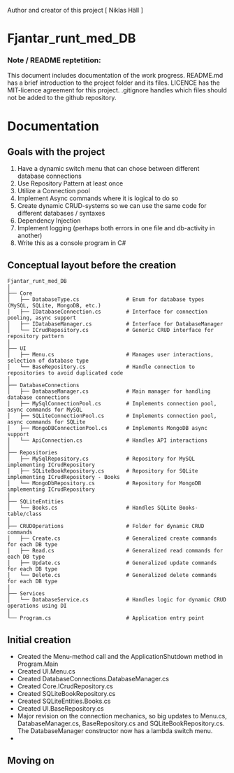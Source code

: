Author and creator of this project [ Niklas Häll ]

# Fjantar_runt_med_DB

### Note / README reptetition:

This document includes documentation of the work progress.
README.md has a brief introduction to the project folder and its files.
LICENCE has the MIT-licence agreement for this project.
.gitignore handles which files should not be added to the github repository.

# Documentation

## Goals with the project

1. Have a dynamic switch menu that can chose between different database connections
2. Use Repository Pattern at least once
3. Utilize a Connection pool
4. Implement Async commands where it is logical to do so
5. Create dynamic CRUD-systems so we can use the same code for different databases / syntaxes
6. Dependency Injection
7. Implement logging (perhaps both errors in one file and db-activity in another)  
8. Write this as a console program in C#

## Conceptual layout before the creation

```
Fjantar_runt_med_DB
│
├── Core
│   ├── DatabaseType.cs               # Enum for database types (MySQL, SQLite, MongoDB, etc.)
│   ├── IDatabaseConnection.cs        # Interface for connection pooling, async support
│   ├── IDatabaseManager.cs           # Interface for DatabaseManager
│   └── ICrudRepository.cs            # Generic CRUD interface for repository pattern
│
├── UI
│   ├── Menu.cs                       # Manages user interactions, selection of database type
│   └── BaseRepository.cs             # Handle connection to repositories to avoid duplicated code
│
├── DatabaseConnections
│   ├── DatabaseManager.cs            # Main manager for handling database connections
│   ├── MySqlConnectionPool.cs        # Implements connection pool, async commands for MySQL
│   ├── SQLiteConnectionPool.cs       # Implements connection pool, async commands for SQLite
│   ├── MongoDBConnectionPool.cs      # Implements MongoDB async support
│   └── ApiConnection.cs              # Handles API interactions
│
├── Repositories
│   ├── MySqlRepository.cs            # Repository for MySQL implementing ICrudRepository
│   ├── SQLiteBookRepository.cs       # Repository for SQLite implementing ICrudRepository - Books
│   └── MongoDbRepository.cs          # Repository for MongoDB implementing ICrudRepository
│
├── SQLiteEntities
│   └── Books.cs                      # Handles SQLite Books-table/class
│
├── CRUDOperations                    # Folder for dynamic CRUD commands
│   ├── Create.cs                     # Generalized create commands for each DB type
│   ├── Read.cs                       # Generalized read commands for each DB type
│   ├── Update.cs                     # Generalized update commands for each DB type
│   └── Delete.cs                     # Generalized delete commands for each DB type
│
├── Services
│   └── DatabaseService.cs            # Handles logic for dynamic CRUD operations using DI
│
└── Program.cs                        # Application entry point
```

## Initial creation

- Created the Menu-method call and the ApplicationShutdown method in Program.Main
- Created UI.Menu.cs
- Created DatabaseConnections.DatabaseManager.cs
- Created Core.ICrudRepository.cs  
- Created SQLiteBookRepository.cs
- Created SQLiteEntities.Books.cs
- Created UI.BaseRepository.cs
- Major revision on the connection mechanics, so big updates to Menu.cs, DatabaseManager.cs, BaseRepository.cs and SQLiteBookRepository.cs. The DatabaseManager constructor now has a lambda switch menu.
- 

## Moving on